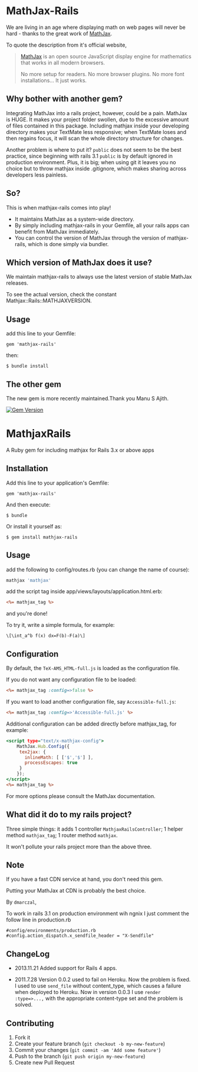 # MathJax-Rails

We are living in an age where displaying math on web pages will never be hard - thanks to the great work of [MathJax](https://github.com/mathjax/MathJax). 

To quote the description from it's official website,

  > [MathJax](https://github.com/mathjax/MathJax) is an open source JavaScript display engine for mathematics that works in all modern browsers.
  > 
  > No more setup for readers. No more browser plugins. No more font installations… It just works.

## Why bother with another gem?

Integrating MathJax into a rails project, however, could be a pain. MathJax is HUGE. It makes your project folder swollen, due to the excessive amount of files contained in this package. Including mathjax inside your developing directory makes your TextMate less responsive; when TextMate loses and then regains focus, it will scan the whole directory structure for changes.

Another problem is where to put it? `public` does not seem to be the best practice, since beginning with rails 3.1 `public` is by default ignored in production environment. Plus, it is big; when using git it leaves you no choice but to throw mathjax inside .gitignore, which makes sharing across developers less painless.

## So?

This is when mathjax-rails comes into play!

* It maintains MathJax as a system-wide directory.
* By simply including mathjax-rails in your Gemfile, all your rails apps can benefit from MathJax immediately.
* You can control the version of MathJax through the version of mathjax-rails, which is done simply via bundler.

## Which version of MathJax does it use?

We maintain mathjax-rails to always use the latest version of stable MathJax releases.

To see the actual version, check the constant Mathjax::Rails::MATHJAXVERSION.

## Usage

add this line to your Gemfile:

	gem 'mathjax-rails'
  
then:

	$ bundle install

## The other gem

The new gem is more recently maintained.Thank you Manu S Ajith. 

[![Gem Version](https://badge.fury.io/rb/mathjax-rails.png)](http://badge.fury.io/rb/mathjax-rails)
# MathjaxRails

A Ruby gem for including mathjax for Rails 3.x or above apps

## Installation

Add this line to your application's Gemfile:

    gem 'mathjax-rails'

And then execute:

    $ bundle

Or install it yourself as:

    $ gem install mathjax-rails

## Usage


add the following to config/routes.rb (you can change the name of course):

``` ruby
mathjax 'mathjax'
```

add the script tag inside app/views/layouts/application.html.erb:

``` rhtml
<%= mathjax_tag %>
```  

and you're done!

To try it, write a simple formula, for example:

	\[\int_a^b f(x) dx=F(b)-F(a)\]

## Configuration

By default, the `TeX-AMS_HTML-full.js` is loaded as the configuration file.

If you do not want any configuration file to be loaded:

``` rhtml
<%= mathjax_tag :config=>false %>
```
If you want to load another configuration file, say `Accessible-full.js`:

``` rhtml
<%= mathjax_tag :config=>'Accessible-full.js' %>
```
Additional configuration can be added directly before mathjax_tag, for example:

``` rhtml
<script type="text/x-mathjax-config">
	MathJax.Hub.Config({
	 tex2jax: {
	   inlineMath: [ ['$','$'] ],
	   processEscapes: true
	 }
	});
</script>
<%= mathjax_tag %>
```

For more options please consult the MathJax documentation.

## What did it do to my rails project?

Three simple things: it adds 1 controller `MathjaxRailsController`; 1 helper method `mathjax_tag`; 1 router method `mathjax`.

It won't pollute your rails project more than the above three.

## Note

If you have a fast CDN service at hand, you don't need this gem.

Putting your MathJax at CDN is probably the best choice.

By `dmarczal`, 

To work in rails 3.1 on production environment wih ngnix I just comment the follow line in production.rb

```
#config/environments/production.rb
#config.action_dispatch.x_sendfile_header = "X-Sendfile"
```



## ChangeLog

* 2013.11.21
Added support for Rails 4 apps.

* 2011.7.28
Version 0.0.2 used to fail on Heroku. Now the problem is fixed. I used to use `send_file` without content_type, which causes a failure when deployed to Heroku. Now in version 0.0.3 I use `render :type=>...,` with the appropriate content-type set and the problem is solved.


## Contributing

1. Fork it
2. Create your feature branch (`git checkout -b my-new-feature`)
3. Commit your changes (`git commit -am 'Add some feature'`)
4. Push to the branch (`git push origin my-new-feature`)
5. Create new Pull Request
